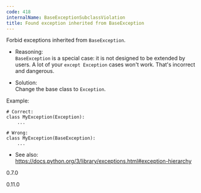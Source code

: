 ```yaml
---
code: 418
internalName: BaseExceptionSubclassViolation
title: Found exception inherited from BaseException
---
```


Forbid exceptions inherited from `BaseException`.

  - Reasoning:  
    `BaseException` is a special case: it is not designed to be extended
    by users. A lot of your `except Exception` cases won't work. That's
    incorrect and dangerous.

  - Solution:  
    Change the base class to `Exception`.

Example:

    # Correct:
    class MyException(Exception):
        ...
    
    # Wrong:
    class MyException(BaseException):
        ...

  - See also:  
    <https://docs.python.org/3/library/exceptions.html#exception-hierarchy>

<div class="versionadded">

0.7.0

</div>

<div class="versionchanged">

0.11.0

</div>